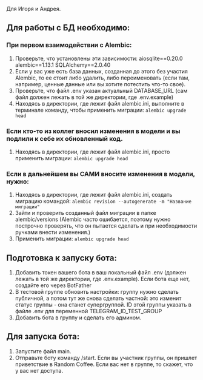 Для Игоря и Андрея.

## Для работы с БД необходимо:
### При первом взаимодействии с Alembic:
1. Проверьте, что установлены эти зависимости:
    aiosqlite==0.20.0
    alembic==1.13.1
    SQLAlchemy==2.0.40
2. Если у вас уже есть база данных, созданная до этого без участия Alembic, то ее стоит либо удалить, либо переименовать (если там, например, ценные данные или вы хотите потестить что-то свое).
3. Проверьте, что файл .env указан актуальный DATABASE_URL (сам файл должен лежать в той же директории, где .env.example)
4. Находясь в директории, где лежит файл alembic.ini, выполните в терминале команду, чтобы применить миграции: `alembic upgrade head`

### Если кто-то из коллег вносил изменения в модели и вы подлили к себе их обновленный код.
1. Находясь в директории, где лежит файл alembic.ini, просто применить миграции: `alembic upgrade head`

### Если в дальнейшем вы САМИ вносите изменения в модели, нужно:
1. Находясь в директории, где лежит файл alembic.ini, создать миграцию командой: `alembic revision --autogenerate -m "Название миграции"`
2. Зайти и проверить созданный файл миграции в папке alembic/versions (Alembic часто ошибается, поэтому нужно построчно проверять, что он пытается сделать и при необходимости ручками внести изменения.)
3. Применить миграции: `alembic upgrade head`


## Подготовка к запуску бота:
1. Добавить токен вашего бота в ваш локальный файл .env (должен лежать в той же директории, где .env.example). Если бота еще нет, создайте его через BotFather
2. В тестовой группе обновить настройки: группу нужно сделать публичной, а потом тут же снова сделать частной: это изменит статус группы - она станет супергруппой. ID этой группы указать в файле .env для переменной TELEGRAM_ID_TEST_GROUP
3. Добавить бота в группу и сделать его админом.

## Для запуска бота:
1. Запустите файл main.
2. Отправьте боту команду /start. Если вы участник группы, он пришлет приветствие в Random Coffee. Если вас нет в группе, то скажет, что у вас нет доступа.